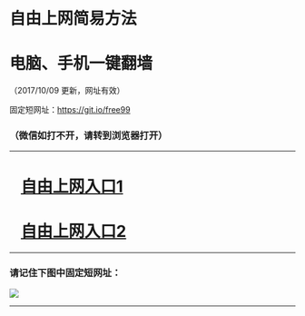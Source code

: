 ﻿# 自由上网简易方法

# 电脑、手机一键翻墙

（2017/10/09 更新，网址有效）

固定短网址：https://git.io/free99

### （微信如打不开，请转到浏览器打开）


***





# &nbsp;&nbsp; <a href="http://ft1550931479.fwq-tz-1001.info/fwqtz01.html?t=100900132127 " target="_blank">自由上网入口1</a>
# &nbsp;&nbsp; <a href="http://ft2034019425.fwq-tz-1002.info/fwqtz02.html?t=100900118186 " target="_blank">自由上网入口2</a>
***

### 请记住下图中固定短网址：

<img src="https://s3-us-west-2.amazonaws.com/fwq-1001/yjfq-20170905okok.png" /> 


***

